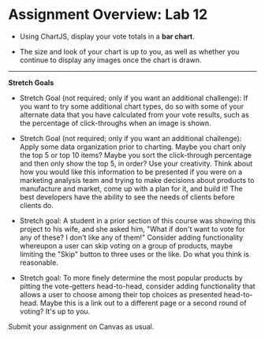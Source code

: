 # Assignment Overview: Lab 12

- Using ChartJS, display your vote totals in a **bar chart**.

- The size and look of your chart is up to you, as well as whether you continue to display any images once the chart is drawn.

---

**Stretch Goals**

- Stretch Goal (not required; only if you want an additional challenge): If you want to try some additional chart types, do so with some of your alternate data that you have calculated from your vote results, such as the percentage of click-throughs when an image is shown.

- Stretch Goal (not required; only if you want an additional challenge): Apply some data organization prior to charting. Maybe you chart only the top 5 or top 10 items? Maybe you sort the click-through percentage and then only show the top 5, in order? Use your creativity. Think about how you would like this information to be presented if you were on a marketing analysis team and trying to make decisions about products to manufacture and market, come up with a plan for it, and build it! The best developers have the ability to see the needs of clients before clients do.

- Stretch goal: A student in a prior section of this course was showing this project to his wife, and she asked him, "What if don't want to vote for any of these? I don't like any of them!" Consider adding functionality whereupon a user can skip voting on a group of products, maybe limiting the "Skip" button to three uses or the like. Do what you think is reasonable.

- Stretch goal: To more finely determine the most popular products by pitting the vote-getters head-to-head, consider adding functionality that allows a user to choose among their top choices as presented head-to-head. Maybe this is a link out to a  different page or a second round of voting? It's up to you.

Submit your assignment on Canvas as usual.
